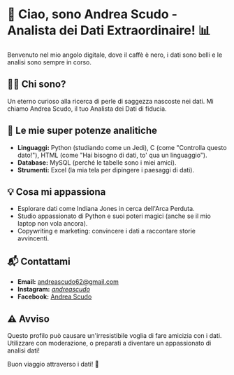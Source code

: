 # 👋 Ciao, sono Andrea Scudo - Analista dei Dati Extraordinaire! 📊

Benvenuto nel mio angolo digitale, dove il caffè è nero, i dati sono belli e le analisi sono sempre in corso.

## 👨‍💻 Chi sono?

Un eterno curioso alla ricerca di perle di saggezza nascoste nei dati. Mi chiamo Andrea Scudo, il tuo Analista dei Dati di fiducia.

## 🚀 Le mie super potenze analitiche

- **Linguaggi:** Python (studiando come un Jedi), C (come "Controlla questo dato!"), HTML (come "Hai bisogno di dati, to' qua un linguaggio").
- **Database:** MySQL (perché le tabelle sono i miei amici).
- **Strumenti:** Excel (la mia tela per dipingere i paesaggi di dati).

## 💡 Cosa mi appassiona

- Esplorare dati come Indiana Jones in cerca dell'Arca Perduta.
- Studio appassionato di Python e suoi poteri magici (anche se il mio laptop non vola ancora).
- Copywriting e marketing: convincere i dati a raccontare storie avvincenti.

## 📬 Contattami

- **Email:** [andreascudo62@gmail.com](mailto:andreascudo62@gmail.com)
- **Instagram:** [_andreascudo_](https://www.instagram.com/_andreascudo_/)
- **Facebook:** [Andrea Scudo](https://www.facebook.com/andreascudo)

## ⚠️ Avviso

Questo profilo può causare un'irresistibile voglia di fare amicizia con i dati. Utilizzare con moderazione, o preparati a diventare un appassionato di analisi dati!

Buon viaggio attraverso i dati! 🚀

